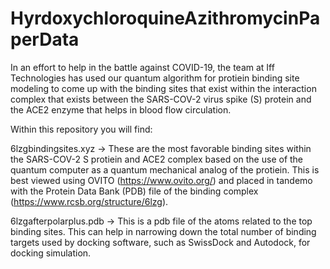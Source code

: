 # HyrdoxychloroquineAzithromycinPaperData
In an effort to help in the battle against COVID-19, the team at Iff Technologies has used our quantum algorithm for protiein binding site modeling to come up with the binding sites that exist within the interaction complex that exists between the SARS-COV-2 virus spike (S) protein and the ACE2 enzyme that helps in blood flow circulation. 

Within this repository you will find: 

6lzgbindingsites.xyz -> These are the most favorable binding sites within the SARS-COV-2 S protiein and ACE2 complex based on the use of the quantum computer as a quantum mechanical analog of the protiein. This is best viewed using OVITO (https://www.ovito.org/) and placed in tandemo with the Protein Data Bank (PDB) file of the binding complex (https://www.rcsb.org/structure/6lzg). 

6lzgafterpolarplus.pdb -> This is a pdb file of the atoms related to the top binding sites. This can help in narrowing down the total number of binding targets used by docking software, such as SwissDock and Autodock, for docking simulation. 


